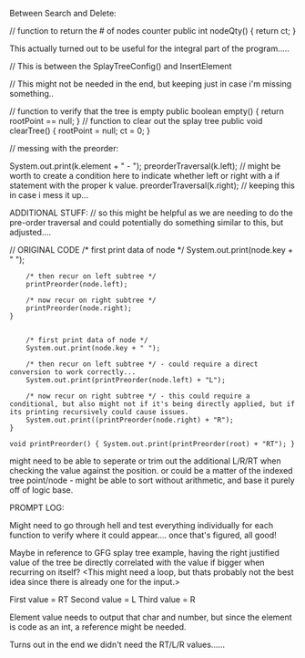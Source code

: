 Between Search and Delete: 

// function to return the # of nodes counter
  public int nodeQty()
  {
    return ct;
  }

This actually turned out to be useful for the integral part of the program.....  



// This is between the SplayTreeConfig() and InsertElement 

// This might not be needed in the end, but keeping just in case i'm missing something..

// function to verify that the tree is empty 
  public boolean empty()
  {
    return rootPoint == null;
  }
  // function to clear out the splay tree 
  public void clearTree()
  {
    rootPoint = null;
    ct = 0;
  }


  // messing with the preorder: 

  System.out.print(k.element + " - ");
      preorderTraversal(k.left); // might be worth to create a condition here to indicate whether left or right with a if statement with the proper k value. 
      preorderTraversal(k.right);
// keeping this in case i mess it up...



ADDITIONAL STUFF: 
// so this might be helpful as we are needing to do the pre-order traversal and could potentially do something similar to this, but adjusted....


// ORIGINAL CODE 
        /* first print data of node */
        System.out.print(node.key + " ");
 
        /* then recur on left subtree */
        printPreorder(node.left);
 
        /* now recur on right subtree */
        printPreorder(node.right);
    }


        /* first print data of node */
        System.out.print(node.key + " ");
 
        /* then recur on left subtree */ - could require a direct conversion to work correctly...
        System.out.print(printPreorder(node.left) + "L");
 
        /* now recur on right subtree */ - this could require a conditional, but also might not if it's being directly applied, but if its printing recursively could cause issues. 
        System.out.print((printPreorder(node.right) + "R");
    }

    void printPreorder() { System.out.print(printPreorder(root) + "RT"); }

might need to be able to seperate or trim out the additional L/R/RT when checking the value against the position.
or could be a matter of the indexed tree point/node - might be able to sort without arithmetic, and base it purely off of logic base. 

PROMPT LOG: 

Might need to go through hell and test everything individually for each function to verify where it could appear.... once that's figured, all good! 

Maybe in reference to GFG splay tree example, having the right justified value of the tree be directly correlated with the value if bigger when recurring on itself? <This might need a loop, but thats probably not the best idea since there is 
already one for the input.>

First value = RT
Second value = L
Third value = R <Needs to be of higher V>

Element value needs to output that char and number, but since the element is code as an int, a reference might be needed.

Turns out in the end we didn't need the RT/L/R values......
